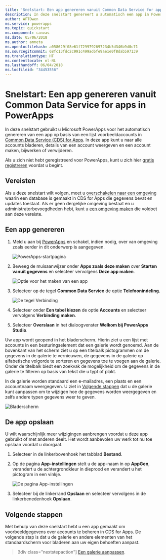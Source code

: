 ```yaml
---
title: 'Snelstart: Een app genereren vanuit Common Data Service for apps | Microsoft Docs'
description: In deze snelstart genereert u automatisch een app in PowerApps voor het beheren van gegevens in Common Data Service voor apps
author: AFTOwen
ms.service: powerapps
ms.topic: quickstart
ms.component: canvas
ms.date: 05/06/2018
ms.author: anneta
ms.openlocfilehash: a058629f08e61f7299792697234b5d346b9d0c71
ms.sourcegitcommit: 68fc13fdc2c991c499ad6fe9ae1e0f8dab597139
ms.translationtype: HT
ms.contentlocale: nl-NL
ms.lasthandoff: 06/04/2018
ms.locfileid: "34453556"
---
```

# <a name="quickstart-generate-an-app-from-common-data-service-for-apps-in-powerapps"></a>Snelstart: Een app genereren vanuit Common Data Service for apps in PowerApps

In deze snelstart gebruikt u Microsoft PowerApps voor het automatisch genereren van een app op basis van een lijst voorbeeldaccounts in [Common Data Service (CDS) for Apps](../common-data-service/data-platform-intro.md). In deze app kunt u naar alle accounts bladeren, details van een account weergeven en een account maken, bijwerken of verwijderen.

Als u zich niet hebt geregistreerd voor PowerApps, kunt u zich hier [gratis registreren](https://web.powerapps.com) voordat u begint.

## <a name="prerequisites"></a>Vereisten
Als u deze snelstart wilt volgen, moet u [overschakelen naar een omgeving](working-with-environments.md) waarin een database is gemaakt in CDS for Apps die gegevens bevat en updates toestaat. Als er geen dergelijke omgeving bestaat en u administratorbevoegdheden hebt, kunt u [een omgeving maken](../../administrator/environments-administration.md#create-an-environment) die voldoet aan deze vereiste.

## <a name="generate-an-app"></a>Een app genereren
1. Meld u aan bij [PowerApps](https://web.powerapps.com) en schakel, indien nodig, over van omgeving zoals eerder in dit onderwerp is aangegeven.

    ![PowerApps-startpagina](./media/data-platform-create-app/sign-in.png)

1. Beweeg de muisaanwijzer onder **Apps zoals deze maken** over **Starten vanuit gegevens** en selecteer vervolgens **Deze app maken**.

    ![Optie voor het maken van een app](./media/data-platform-create-app/make-this-app.png)

1. Selecteer op de tegel **Common Data Service** de optie **Telefoonindeling**.

    ![De tegel Verbinding](./media/data-platform-create-app/connection-tile.png)

1. Selecteer onder **Een tabel kiezen** de optie **Accounts** en selecteer vervolgens **Verbinding maken**.

1. Selecteer **Overslaan** in het dialoogvenster **Welkom bij PowerApps Studio**.

Uw app wordt geopend in het bladerscherm. Hierin ziet u een lijst met accounts in een besturingselement dat een galerie wordt genoemd. Aan de bovenkant van het scherm ziet u op een titelbalk pictogrammen om de gegevens in de galerie te vernieuwen, de gegevens in de galerie op alfabetische volgorde te sorteren en gegevens toe te voegen aan de galerie. Onder de titelbalk biedt een zoekvak de mogelijkheid om de gegevens in de galerie te filteren op basis van tekst die u typt of plakt. 

In de galerie worden standaard een e-mailadres, een plaats en een accountnaam weergegeven. U ziet in [Volgende stappen](data-platform-create-app.md#next-steps) dat u de galerie kunt aanpassen om te wijzigen hoe de gegevens worden weergegeven en zelfs andere typen gegevens weer te geven.

![Bladerscherm](./media/data-platform-create-app/browse-screen.png)

## <a name="save-the-app"></a>De app opslaan
U wilt waarschijnlijk meer wijzigingen aanbrengen voordat u deze app gebruikt of met anderen deelt. Het wordt aanbevolen uw werk tot nu toe opslaan voordat u doorgaat.

1. Selecteer in de linkerbovenhoek het tabblad **Bestand**.

1. Op de pagina **App-instellingen** stelt u de app-naam in op **AppGen**, verandert u de achtergrondkleur in dieprood en verandert u het pictogram in een vinkje.

    ![De pagina App-instellingen](./media/data-platform-create-app/app-settings.png)

1. Selecteer bij de linkerrand **Opslaan** en selecteer vervolgens in de linkerbenedenhoek **Opslaan**.

## <a name="next-steps"></a>Volgende stappen
Met behulp van deze snelstart hebt u een app gemaakt om voorbeeldgegevens over accounts te beheren in CDS for Apps. De volgende stap is dat u de galerie en andere elementen van het standaardscherm voor bladeren aan uw eigen behoeften aanpast.

> [!div class="nextstepaction"]
> [Een galerie aanpassen](customize-layout-sharepoint.md).
